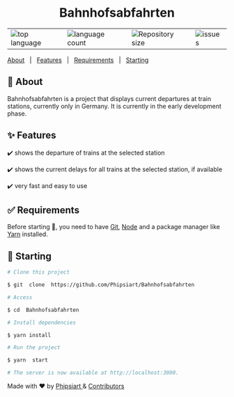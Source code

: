 


<h1  align="center">Bahnhofsabfahrten</h1>
<table align="center">
  <tr>
    <td valign="top"><img  alt="top language"  src="https://img.shields.io/github/languages/top/Phipsiart/bahnhofsabfahrten?color=informational"></td>
 <td valign="top"><img  alt="language count"  src="https://img.shields.io/github/languages/count/Phipsiart/bahnhofsabfahrten?color=56BEB8"></td>
  <td valign="top"><img  alt="Repository size"  src="https://img.shields.io/github/repo-size/Phipsiart/bahnhofsabfahrten?color=56BEB8"></td>
    <td valign="top"><img  alt="issues"  src="https://img.shields.io/github/issues/Phipsiart/bahnhofsabfahrten?color=56BEB8"/></td>
  </tr>
</table>
<p>
  <a  href="#dart-about">About</a>  &#xa0; | &#xa0; <a  href="#sparkles-features">Features</a>  &#xa0; | &#xa0; <a  href="#white_check_mark-requirements">Requirements</a>  &#xa0; | &#xa0; <a  href="#checkered_flag-starting">Starting</a>  &#xa0;
</p

  

<br>

  

## :dart: About ##

  
Bahnhofsabfahrten is a project that displays current departures at train stations, currently only in Germany. It is currently in the early development phase.

  

## :sparkles: Features ##

  

:heavy_check_mark: shows the departure of trains at the selected station

:heavy_check_mark: shows the current delays for all trains at the selected station, if available

:heavy_check_mark: very fast and easy to use

  

## :white_check_mark: Requirements ##

  

Before starting :checkered_flag:, you need to have [Git](https://git-scm.com), [Node](https://nodejs.org/en/) and a package manager like [Yarn](https://yarnpkg.com/) installed.

  

## :checkered_flag: Starting ##

  

```bash
# Clone this project

$ git  clone  https://github.com/Phipsiart/Bahnhofsabfahrten

# Access

$ cd  Bahnhofsabfahrten

# Install dependencies

$ yarn install

# Run the project

$ yarn  start

# The server is now available at http://localhost:3000.

```

  
  
  
  

Made with :heart: by <a  href="https://github.com/Phipsiart"  target="_blank">Phipsiart </a>  & [Contributors](https://github.com/Phipsiart/Bahnhofsabfahrten/graphs/contributors)

  

&#xa0;
